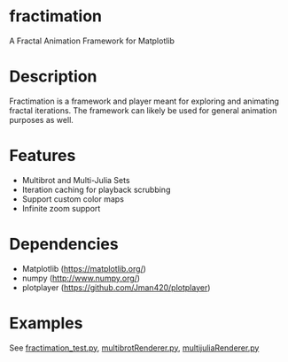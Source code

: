 # fractimation
A Fractal Animation Framework for Matplotlib

# Description
Fractimation is a framework and player meant for exploring and animating fractal iterations.
The framework can likely be used for general animation purposes as well.

# Features
- Multibrot and Multi-Julia Sets
- Iteration caching for playback scrubbing
- Support custom color maps
- Infinite zoom support

# Dependencies
- Matplotlib (https://matplotlib.org/)
- numpy (http://www.numpy.org/)
- plotplayer (https://github.com/Jman420/plotplayer)

# Examples
See [fractimation_test.py](fractimation-python/fractimation_test.py), [multibrotRenderer.py](fractimation-python/multibrotRenderer.py), [multijuliaRenderer.py](fractimation-python/multijuliaRenderer.py)